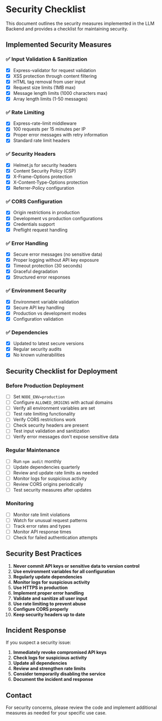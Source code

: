 # Security Checklist

This document outlines the security measures implemented in the LLM Backend and provides a checklist for maintaining security.

## Implemented Security Measures

### ✅ Input Validation & Sanitization
- [x] Express-validator for request validation
- [x] XSS protection through content filtering
- [x] HTML tag removal from user input
- [x] Request size limits (1MB max)
- [x] Message length limits (1000 characters max)
- [x] Array length limits (1-50 messages)

### ✅ Rate Limiting
- [x] Express-rate-limit middleware
- [x] 100 requests per 15 minutes per IP
- [x] Proper error messages with retry information
- [x] Standard rate limit headers

### ✅ Security Headers
- [x] Helmet.js for security headers
- [x] Content Security Policy (CSP)
- [x] X-Frame-Options protection
- [x] X-Content-Type-Options protection
- [x] Referrer-Policy configuration

### ✅ CORS Configuration
- [x] Origin restrictions in production
- [x] Development vs production configurations
- [x] Credentials support
- [x] Preflight request handling

### ✅ Error Handling
- [x] Secure error messages (no sensitive data)
- [x] Proper logging without API key exposure
- [x] Timeout protection (30 seconds)
- [x] Graceful degradation
- [x] Structured error responses

### ✅ Environment Security
- [x] Environment variable validation
- [x] Secure API key handling
- [x] Production vs development modes
- [x] Configuration validation

### ✅ Dependencies
- [x] Updated to latest secure versions
- [x] Regular security audits
- [x] No known vulnerabilities

## Security Checklist for Deployment

### Before Production Deployment
- [ ] Set `NODE_ENV=production`
- [ ] Configure `ALLOWED_ORIGINS` with actual domains
- [ ] Verify all environment variables are set
- [ ] Test rate limiting functionality
- [ ] Verify CORS restrictions work
- [ ] Check security headers are present
- [ ] Test input validation and sanitization
- [ ] Verify error messages don't expose sensitive data

### Regular Maintenance
- [ ] Run `npm audit` monthly
- [ ] Update dependencies quarterly
- [ ] Review and update rate limits as needed
- [ ] Monitor logs for suspicious activity
- [ ] Review CORS origins periodically
- [ ] Test security measures after updates

### Monitoring
- [ ] Monitor rate limit violations
- [ ] Watch for unusual request patterns
- [ ] Track error rates and types
- [ ] Monitor API response times
- [ ] Check for failed authentication attempts

## Security Best Practices

1. **Never commit API keys or sensitive data to version control**
2. **Use environment variables for all configuration**
3. **Regularly update dependencies**
4. **Monitor logs for suspicious activity**
5. **Use HTTPS in production**
6. **Implement proper error handling**
7. **Validate and sanitize all user input**
8. **Use rate limiting to prevent abuse**
9. **Configure CORS properly**
10. **Keep security headers up to date**

## Incident Response

If you suspect a security issue:

1. **Immediately revoke compromised API keys**
2. **Check logs for suspicious activity**
3. **Update all dependencies**
4. **Review and strengthen rate limits**
5. **Consider temporarily disabling the service**
6. **Document the incident and response**

## Contact

For security concerns, please review the code and implement additional measures as needed for your specific use case.

